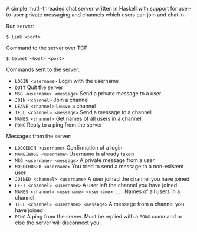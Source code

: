 A simple mutli-threaded chat server written in Haskell with support for
user-to-user private messaging and channels which users can join and
chat in.

Run server:

```
$ link <port>
```

Command to the server over TCP:

```
$ telnet <host> <port>
```

Commands sent to the server:

- `LOGIN <username>` Login with the username
- `QUIT` Quit the server
- `MSG <username> <message>` Send a private message to a user
- `JOIN <channel>` Join a channel
- `LEAVE <channel>` Leave a channel
- `TELL <channel> <message>` Send a message to a channel
- `NAMES <channel>` Get names of all users in a channel
- `PONG` Reply to a ping from the server

Messages from the server:

- `LOGGEDIN <username>` Confirmation of a login
- `NAMEINUSE <username>` Username is already taken
- `MSG <username> <message>` A private message from a user
- `NOSUCHUSER <username>` You tried to send a message to a non-existent user
- `JOINED <channel> <username>` A user joined the channel you have joined
- `LEFT <channel> <username>` A user left the channel you have joined
- `NAMES <channel> <username> <username> ...` Names of all users in a channel
- `TELL <channel> <username> <message>` A message from a channel you have joined
- `PING` A ping from the server. Must be replied with a `PONG` command or else
   the server will disconnect you.
